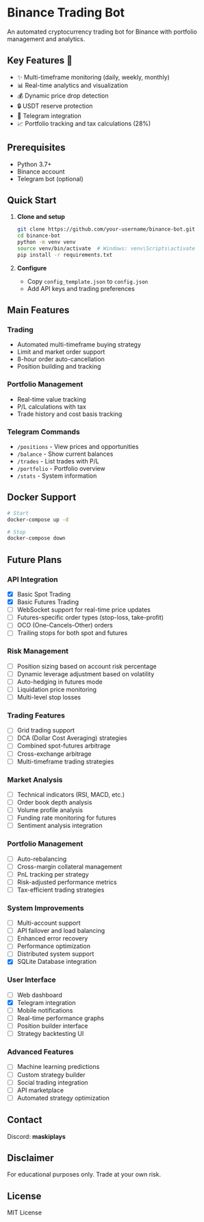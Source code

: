 # Binance Trading Bot

An automated cryptocurrency trading bot for Binance with portfolio management and analytics.

## Key Features 🚀

- ✨ Multi-timeframe monitoring (daily, weekly, monthly)
- 📊 Real-time analytics and visualization
- 💰 Dynamic price drop detection
- 🔒 USDT reserve protection
- 🤖 Telegram integration
- 📈 Portfolio tracking and tax calculations (28%)

## Prerequisites

- Python 3.7+
- Binance account
- Telegram bot (optional)

## Quick Start

1. **Clone and setup**
   ```sh
   git clone https://github.com/your-username/binance-bot.git
   cd binance-bot
   python -m venv venv
   source venv/bin/activate  # Windows: venv\Scripts\activate
   pip install -r requirements.txt
   ```

2. **Configure**
   - Copy `config_template.json` to `config.json`
   - Add API keys and trading preferences

## Main Features

### Trading
- Automated multi-timeframe buying strategy
- Limit and market order support
- 8-hour order auto-cancellation
- Position building and tracking

### Portfolio Management
- Real-time value tracking
- P/L calculations with tax
- Trade history and cost basis tracking

### Telegram Commands
- `/positions` - View prices and opportunities
- `/balance` - Show current balances
- `/trades` - List trades with P/L
- `/portfolio` - Portfolio overview
- `/stats` - System information

## Docker Support

```sh
# Start
docker-compose up -d

# Stop
docker-compose down
```

## Future Plans

### API Integration
- [x] Basic Spot Trading
- [x] Basic Futures Trading
- [ ] WebSocket support for real-time price updates
- [ ] Futures-specific order types (stop-loss, take-profit)
- [ ] OCO (One-Cancels-Other) orders
- [ ] Trailing stops for both spot and futures

### Risk Management
- [ ] Position sizing based on account risk percentage
- [ ] Dynamic leverage adjustment based on volatility
- [ ] Auto-hedging in futures mode
- [ ] Liquidation price monitoring
- [ ] Multi-level stop losses

### Trading Features
- [ ] Grid trading support
- [ ] DCA (Dollar Cost Averaging) strategies
- [ ] Combined spot-futures arbitrage
- [ ] Cross-exchange arbitrage
- [ ] Multi-timeframe trading strategies

### Market Analysis
- [ ] Technical indicators (RSI, MACD, etc.)
- [ ] Order book depth analysis
- [ ] Volume profile analysis
- [ ] Funding rate monitoring for futures
- [ ] Sentiment analysis integration

### Portfolio Management
- [ ] Auto-rebalancing
- [ ] Cross-margin collateral management
- [ ] PnL tracking per strategy
- [ ] Risk-adjusted performance metrics
- [ ] Tax-efficient trading strategies

### System Improvements
- [ ] Multi-account support
- [ ] API failover and load balancing
- [ ] Enhanced error recovery
- [ ] Performance optimization
- [ ] Distributed system support
- [x] SQLite Database integration

### User Interface
- [ ] Web dashboard
- [x] Telegram integration
- [ ] Mobile notifications
- [ ] Real-time performance graphs
- [ ] Position builder interface
- [ ] Strategy backtesting UI

### Advanced Features
- [ ] Machine learning predictions
- [ ] Custom strategy builder
- [ ] Social trading integration
- [ ] API marketplace
- [ ] Automated strategy optimization

## Contact

Discord: **maskiplays**

## Disclaimer

For educational purposes only. Trade at your own risk.

## License

MIT License
